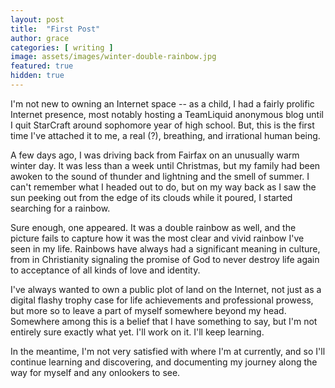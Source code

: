 ```yaml
---
layout: post
title:  "First Post"
author: grace
categories: [ writing ]
image: assets/images/winter-double-rainbow.jpg
featured: true
hidden: true
---
```


I'm not new to owning an Internet space -- as a child, I had a fairly prolific Internet presence, most notably
hosting a TeamLiquid anonymous blog until I quit StarCraft around sophomore year of high school. But, this is
the first time I've attached it to me, a real (?), breathing, and irrational human being.

A few days ago, I was driving back from Fairfax on an unusually warm winter day. It was less than a week until Christmas, but my family had been awoken to the sound of thunder and lightning and the smell of summer. I can't
remember what I headed out to do, but on my way back as I saw the sun peeking out from the edge of its clouds while it poured, I started searching for a rainbow.

Sure enough, one appeared. It was a double rainbow as well, and the picture fails to capture how it was
the most clear and vivid rainbow I've seen in my life. Rainbows have always had a significant meaning in culture, from in Christianity signaling the promise of God to never destroy life again
to acceptance of all kinds of love and identity.

I've always wanted to own a public plot of land on the Internet, not just as a digital flashy trophy case for
life achievements and professional prowess, but more so to leave a part of myself somewhere beyond my head.
Somewhere among this is a belief that I have something to say, but I'm not entirely sure exactly
what yet. I'll work on it. I'll keep learning.

In the meantime, I'm not very satisfied with where I'm at currently, and so I'll continue learning and discovering, and documenting my journey along the way for myself and any onlookers to see.
